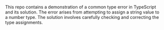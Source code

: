 This repo contains a demonstration of a common type error in TypeScript and its solution.  The error arises from attempting to assign a string value to a number type. The solution involves carefully checking and correcting the type assignments.